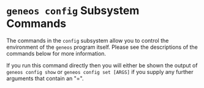 # `geneos config` Subsystem Commands

The commands in the `config` subsystem allow you to control the
environment of the `geneos` program itself. Please see the
descriptions of the commands below for more information.

If you run this command directly then you will either be shown the
output of `geneos config show` or `geneos config set [ARGS]` if you
supply any further arguments that contain an "=".

